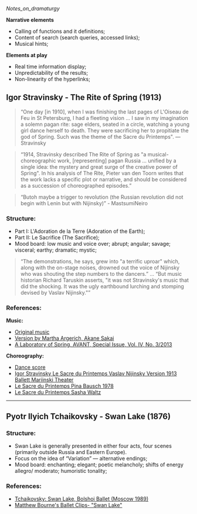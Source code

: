 _Notes_on_dramaturgy_


__Narrative elements__

* Calling of functions and it definitions;
* Content of search (search queries, accessed links);
* Musical hints;
	

__Elements at play__

* Real time information display; 
* Unpredictability of the results;
* Non-linearity of the hyperlinks; 

  
## Igor Stravinsky - The Rite of Spring (1913)

> “One day [in 1910], when I was finishing the last pages of L'Oiseau de Feu in St Petersburg, I had a fleeting vision ... I saw in my imagination a solemn pagan rite: sage elders, seated in a circle, watching a young girl dance herself to death. They were sacrificing her to propitiate the god of Spring. Such was the theme of the Sacre du Printemps". — Stravinsky

> “1914, Stravinsky described The Rite of Spring as "a musical-choreographic work, [representing] pagan Russia ... unified by a single idea: the mystery and great surge of the creative power of Spring". In his analysis of The Rite, Pieter van den Toorn writes that the work lacks a specific plot or narrative, and should be considered as a succession of choreographed episodes.”

> “Butoh maybe a trigger to revolution (the Russian revolution did not begin with Lenin but with Nijinsky)” - MastsumiNeiro

### Structure:

* Part I: L'Adoration de la Terre (Adoration of the Earth);
* Part II: Le Sacrifice (The Sacrifice);
* Mood board: low music and voice over; abrupt; angular; savage; visceral; earthy; dramatic; mystic;

> “The demonstrations, he says, grew into "a terrific uproar" which, along with the on-stage noises, drowned out the voice of Nijinsky who was shouting the step numbers to the dancers.” … “But music historian Richard Taruskin asserts, "it was not Stravinsky's music that did the shocking. It was the ugly earthbound lurching and stomping devised by Vaslav Nijinsky."”

### References:

__Music:__

* [Original music](https://www.youtube.com/watch?v=rP42C-4zL3w)
* [Version by Martha Argerich, Akane Sakai](https://www.youtube.com/watch?v=rtZQicZx1X4)
* [A Laboratory of Spring, AVANT, Special Issue, Vol. IV, No. 3/2013](http://avant.edu.pl/wp-content/uploads/Timothy-D-Taylor-Stravinsky-and-Others1.pdf)

__Choreography:__

* [Dance score](https://upload.wikimedia.org/wikipedia/en/f/f7/Sacrificialdance.jpg)
* [Igor Stravinsky Le Sacre du Printemps Vaslav Nijinsky Version 1913 Ballett Mariinski Theater](https://www.youtube.com/watch?v=EvVKWapctX4)
* [Le Sacre du Printemps Pina Bausch 1978](https://www.youtube.com/watch?v=yJd05A297us)
* [Le Sacre du Printemps Sasha Waltz](https://www.youtube.com/watch?v=4zJhVgT1FtI)

- - - - - - - - - - - - - - - - - - - - - - - - - - - - - - - - - - - - 


## Pyotr Ilyich Tchaikovsky - Swan Lake (1876) 

### Structure:

* Swan Lake is generally presented in either four acts, four scenes (primarily outside Russia and Eastern Europe).
* Focus on the idea of “Variation” — alternative endings;
* Mood board: enchanting; elegant; poetic melancholy; shifts of energy allegro/ moderato; humoristic tonality; 

### References:

* [Tchaikovsky: Swan Lake, Bolshoi Ballet (Moscow 1989)](https://www.youtube.com/watch?v=cdq5Rw9SS-8)
* [Matthew Bourne's Ballet Clips- "Swan Lake"](https://www.youtube.com/watch?v=ChOnhxe-Vm0)

